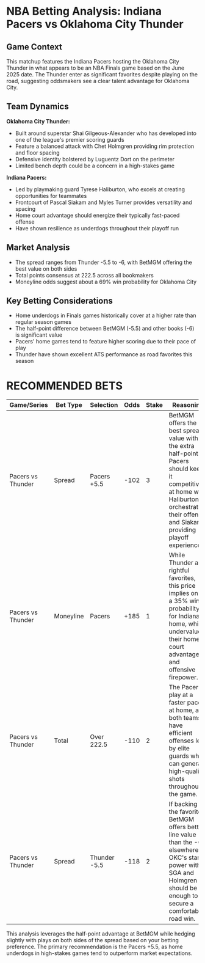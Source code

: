 # NBA Betting Analysis: Indiana Pacers vs Oklahoma City Thunder

## Game Context
This matchup features the Indiana Pacers hosting the Oklahoma City Thunder in what appears to be an NBA Finals game based on the June 2025 date. The Thunder enter as significant favorites despite playing on the road, suggesting oddsmakers see a clear talent advantage for Oklahoma City.

## Team Dynamics
**Oklahoma City Thunder:**
- Built around superstar Shai Gilgeous-Alexander who has developed into one of the league's premier scoring guards
- Feature a balanced attack with Chet Holmgren providing rim protection and floor spacing
- Defensive identity bolstered by Luguentz Dort on the perimeter
- Limited bench depth could be a concern in a high-stakes game

**Indiana Pacers:**
- Led by playmaking guard Tyrese Haliburton, who excels at creating opportunities for teammates
- Frontcourt of Pascal Siakam and Myles Turner provides versatility and spacing
- Home court advantage should energize their typically fast-paced offense
- Have shown resilience as underdogs throughout their playoff run

## Market Analysis
- The spread ranges from Thunder -5.5 to -6, with BetMGM offering the best value on both sides
- Total points consensus at 222.5 across all bookmakers
- Moneyline odds suggest about a 69% win probability for Oklahoma City

## Key Betting Considerations
- Home underdogs in Finals games historically cover at a higher rate than regular season games
- The half-point difference between BetMGM (-5.5) and other books (-6) is significant value
- Pacers' home games tend to feature higher scoring due to their pace of play
- Thunder have shown excellent ATS performance as road favorites this season

# RECOMMENDED BETS

| Game/Series | Bet Type | Selection | Odds | Stake | Reasoning |
|-------------|----------|-----------|------|-------|-----------|
| Pacers vs Thunder | Spread | Pacers +5.5 | -102 | 3 | BetMGM offers the best spread value with the extra half-point. Pacers should keep it competitive at home with Haliburton orchestrating their offense and Siakam providing playoff experience. |
| Pacers vs Thunder | Moneyline | Pacers | +185 | 1 | While Thunder are rightful favorites, this price implies only a 35% win probability for Indiana at home, which undervalues their home court advantage and offensive firepower. |
| Pacers vs Thunder | Total | Over 222.5 | -110 | 2 | The Pacers play at a faster pace at home, and both teams have efficient offenses led by elite guards who can generate high-quality shots throughout the game. |
| Pacers vs Thunder | Spread | Thunder -5.5 | -118 | 2 | If backing the favorite, BetMGM offers better line value than the -6 elsewhere. OKC's star power with SGA and Holmgren should be enough to secure a comfortable road win. |

This analysis leverages the half-point advantage at BetMGM while hedging slightly with plays on both sides of the spread based on your betting preference. The primary recommendation is the Pacers +5.5, as home underdogs in high-stakes games tend to outperform market expectations.
